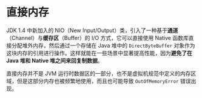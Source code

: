 # 直接内存

JDK 1.4 中新加入的 NIO（New Input/Output）类，引入了一种基于**通道**（Channel）与**缓存区**（Buffer）的 I/O 方式，它可以直接使用 Native 函数库直接分配堆外内存，然后通过一个存储在 Java 堆中的 `DirectByteBuffer` 对象作为这块内存的引用进行操作。这样就能在一些场景中显著提高性能，因为**避免了在 Java 堆和 Native 堆之间来回复制数据**。


直接内存并不是 JVM 运行时数据区的一部分，也不是虚拟机规范中定义的内存区域，但是这部分内存也被频繁地使用，而且也可能导致 `OutOfMemoryError` 错误出现。